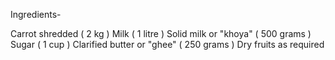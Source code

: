 Ingredients-

Carrot shredded ( 2 kg )
Milk ( 1 litre )
Solid milk or "khoya" ( 500 grams )
Sugar ( 1 cup )
Clarified butter or "ghee" ( 250 grams )
Dry fruits as required